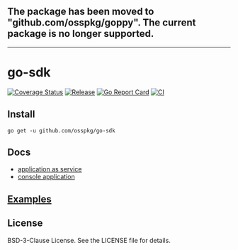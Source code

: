 ## The package has been moved to "github.com/osspkg/goppy". The current package is no longer supported.

---

# go-sdk

[![Coverage Status](https://coveralls.io/repos/github/osspkg/go-sdk/badge.svg?branch=master)](https://coveralls.io/github/osspkg/go-sdk?branch=master)
[![Release](https://img.shields.io/github/release/osspkg/go-sdk.svg?style=flat-square)](https://github.com/osspkg/go-sdk/releases/latest)
[![Go Report Card](https://goreportcard.com/badge/github.com/osspkg/go-sdk)](https://goreportcard.com/report/github.com/osspkg/go-sdk)
[![CI](https://github.com/osspkg/go-sdk/actions/workflows/ci.yml/badge.svg)](https://github.com/osspkg/go-sdk/actions/workflows/ci.yml)

## Install

```shell
go get -u github.com/osspkg/go-sdk
```

## Docs
* [application as service](app/README.md)
* [console application](console/README.md)

## [Examples](internal/)

## License

BSD-3-Clause License. See the LICENSE file for details.